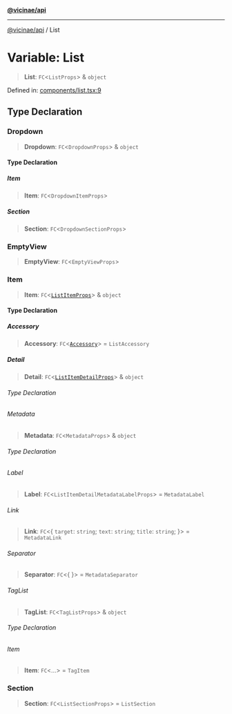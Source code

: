 [**@vicinae/api**](../README.md)

***

[@vicinae/api](../README.md) / List

# Variable: List

> **List**: `FC`\<`ListProps`\> & `object`

Defined in: [components/list.tsx:9](https://github.com/vicinaehq/vicinae/blob/c742d5fc509336339909dd669955b863f086bf4e/api/src/api/components/list.tsx#L9)

## Type Declaration

### Dropdown

> **Dropdown**: `FC`\<`DropdownProps`\> & `object`

#### Type Declaration

##### Item

> **Item**: `FC`\<`DropdownItemProps`\>

##### Section

> **Section**: `FC`\<`DropdownSectionProps`\>

### EmptyView

> **EmptyView**: `FC`\<`EmptyViewProps`\>

### Item

> **Item**: `FC`\<[`ListItemProps`](../type-aliases/ListItemProps.md)\> & `object`

#### Type Declaration

##### Accessory

> **Accessory**: `FC`\<[`Accessory`](../@vicinae/namespaces/List/namespaces/Item/type-aliases/Accessory.md)\> = `ListAccessory`

##### Detail

> **Detail**: `FC`\<[`ListItemDetailProps`](../type-aliases/ListItemDetailProps.md)\> & `object`

###### Type Declaration

###### Metadata

> **Metadata**: `FC`\<`MetadataProps`\> & `object`

###### Type Declaration

###### Label

> **Label**: `FC`\<`ListItemDetailMetadataLabelProps`\> = `MetadataLabel`

###### Link

> **Link**: `FC`\<\{ `target`: `string`; `text`: `string`; `title`: `string`; \}\> = `MetadataLink`

###### Separator

> **Separator**: `FC`\<\{ \}\> = `MetadataSeparator`

###### TagList

> **TagList**: `FC`\<`TagListProps`\> & `object`

###### Type Declaration

###### Item

> **Item**: `FC`\<...\> = `TagItem`

### Section

> **Section**: `FC`\<`ListSectionProps`\> = `ListSection`
